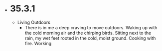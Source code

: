 - # 35.3.1
	- Living Outdoors
		- There is in me a deep craving to move outdoors. Waking up with the cold morning air and the chirping birds. Sitting next to the rain, my wet feet rooted in the cold, moist ground. Cooking with fire. Working